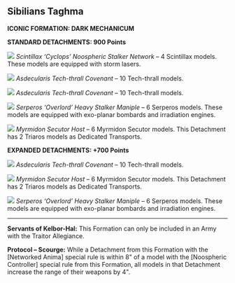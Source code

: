 ## Sibilians Taghma

**ICONIC FORMATION: DARK MECHANICUM**

**STANDARD DETACHMENTS: 900 Points**

[![](../../media/factions/mechanicum_taghmata/scintillax.jpg)](../../factions/mechanicum_taghmata/detachments.md#hq-detachments)
*Scintillax ‘Cyclops’ Noospheric Stalker Network* – 4 Scintillax models. These models are equipped with storm lasers.

[![](../../media/factions/mechanicum_taghmata/tech_thrall.jpg)](../../factions/mechanicum_taghmata/detachments.md#core-detachments)
*Asdecularis Tech-thrall Covenant* – 10 Tech-thrall models.

[![](../../media/factions/mechanicum_taghmata/tech_thrall.jpg)](../../factions/mechanicum_taghmata/detachments.md#core-detachments)
*Asdecularis Tech-thrall Covenant* – 10 Tech-thrall models.

[![](../../media/factions/mechanicum_taghmata/serperos.jpg)](../../factions/mechanicum_taghmata/detachments.md#heavy-armour-detachments)
*Serperos ‘Overlord’ Heavy Stalker Maniple* – 6 Serperos models. These models are equipped with exo-planar bombards and irradiation engines.

[![](../../media/factions/mechanicum_taghmata/myrmidon.jpg)](../../factions/mechanicum_taghmata/detachments.md#support-detachments)
*Myrmidon Secutor Host* – 6 Myrmidon Secutor models. This Detachment has 2 Triaros models as Dedicated Transports.

**EXPANDED DETACHMENTS: +700 Points**

[![](../../media/factions/mechanicum_taghmata/tech_thrall.jpg)](../../factions/mechanicum_taghmata/detachments.md#core-detachments)
*Asdecularis Tech-thrall Covenant* – 10 Tech-thrall models.

[![](../../media/factions/mechanicum_taghmata/myrmidon.jpg)](../../factions/mechanicum_taghmata/detachments.md#support-detachments)
*Myrmidon Secutor Host* – 6 Myrmidon Secutor models. This Detachment has 2 Triaros models as Dedicated Transports.

[![](../../media/factions/mechanicum_taghmata/serperos.jpg)](../../factions/mechanicum_taghmata/detachments.md#heavy-armour-detachments)
*Serperos ‘Overlord’ Heavy Stalker Maniple* – 6 Serperos models. These models are equipped with exo-planar bombards and irradiation engines.

---

**Servants of Kelbor-Hal:** This Formation can only be included in an Army with the Traitor Allegiance.

**Protocol – Scourge:** While a Detachment from this Formation with the [Networked Anima] special rule is within 8" of a model with the [Noospheric Controller] special rule from this Formation, all models in that Detachment increase the range of their weapons by 4".
